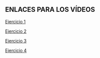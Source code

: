 <h2>ENLACES PARA LOS VÍDEOS</h2>

[Ejercicio 1](https://youtu.be/w_6sLh_iE90)

[Ejercicio 2](https://youtu.be/PoPEq05wQ7w)

[Ejercicio 3](https://youtu.be/OI6ItdnrXl4)

[Ejercicio 4](https://youtu.be/U0U6sdQd-dI)